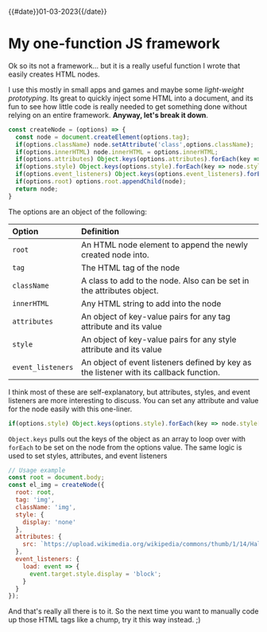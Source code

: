 {{#date}}01-03-2023{{/date}}
# My one-function JS framework

Ok so its not a framework... but it is a really useful function I wrote that easily creates HTML nodes.

I use this mostly in small apps and games and maybe some *light-weight prototyping*. Its great to quickly inject some HTML into a document, and its fun to see how little code is really needed to get something done without relying on an entire framework. **Anyway, let's break it down**.

```javascript
const createNode = (options) => {
  const node = document.createElement(options.tag);
  if(options.className) node.setAttribute('class',options.className);
  if(options.innerHTML) node.innerHTML = options.innerHTML;
  if(options.attributes) Object.keys(options.attributes).forEach(key => node.setAttribute(key,options.attributes[key]) );
  if(options.style) Object.keys(options.style).forEach(key => node.style[key] = options.style[key]);
  if(options.event_listeners) Object.keys(options.event_listeners).forEach(key => node.addEventListener(key,options.event_listeners[key]) )
  if(options.root) options.root.appendChild(node);
  return node;
}
```
The options are an object of the following:

Option | Definition
:--- | :---
`root` | An HTML node element to append the newly created node into.
`tag` | The HTML tag of the node
`className` | A class to add to the node. Also can be set in the attributes object.
`innerHTML` | Any HTML string to add into the node
`attributes` | An object of key-value pairs for any tag attribute and its value
`style` | An object of key-value pairs for any style attribute and its value
`event_listeners` | An object of event listeners defined by key as the listener with its callback function.

I think most of these are self-explanatory, but attributes, styles, and event listeners are more interesting to discuss. You can set any attribute and value for the node easily with this one-liner.

```javascript
if(options.style) Object.keys(options.style).forEach(key => node.style[key] = options.style[key]);
```

`Object.keys` pulls out the keys of the object as an array to loop over with `forEach` to be set on the node from the options value. The same logic is used to set styles, attributes, and event listeners

```javascript
// Usage example
const root = document.body;
const el_img = createNode({
  root: root,
  tag: 'img',
  className: 'img',
  style: {
    display: 'none'
  },
  attributes: {
    src: `https://upload.wikimedia.org/wikipedia/commons/thumb/1/14/Half-Life_2_Logo.svg/740px-Half-Life_2_Logo.svg.png?20090427193755`
  },
  event_listeners: {
    load: event => {
      event.target.style.display = 'block';
    }
  }
});
```

And that's really all there is to it. So the next time you want to manually code up those HTML tags like a chump, try it this way instead. ;)
